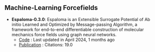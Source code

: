 ## **Machine-Learning Forcefields**
- **Espaloma-0.3.0**: Espaloma is an Extensible Surrogate Potential of Ab initio Learned and Optimized by Message-passing Algorithm, a framework for end-to-end differentiable construction of molecular mechanics force fields using graph neural networks.
	- [Code](https://github.com/choderalab/espaloma) : Last updated in April 2024, 1 months ago
	- [Publication](https://doi.org/10.1039/D2SC02739A) : Citations: 19.0
